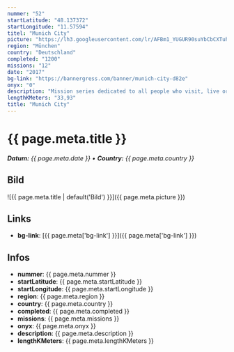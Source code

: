 ```yaml
---
nummer: "52"
startLatitude: "48.137372"
startLongitude: "11.57594"
titel: "Munich City"
picture: "https://lh3.googleusercontent.com/lr/AFBm1_YUGUR90suYbCbCXTuh13MgBO0iWaJLRmc8p8uy-Uvw1-mlaxYet5G3XxVLIHOjdNP60cKxjO5CgqUIXV6lhllhashn7ClicdZoUh3_1zH0BYRc6_TNaip8g_oz8yYveKFY1RlNnuH80N4nkZLJ1o7ceK_tmZASFmnLQ6xJbZbXO-ayITiZPVATrBvRwm_NRisvdKRYEyVIRTNheFw0MlfaTmBA9JpPVrZ3Gw_0L0hOPH6q3TFj7LGodF6Y_H9IXOlhcZ0wUXGK0Es6ETQXMlOZpD0qVA5h2tqxewOOJ21j6DD3QzqRh6F3PZ6GwNpkZxRfzX6zK7KT51ngQKTXyYowg4yLfqZqJA9GHK65vvTYRvuRBLim_AzcZ1D42F6sY-zAnArGBpiR3nkpSNmvN0rZvrlZ4MiOGb8jwnEU8JSBx597OuVW0sEfqI7eNrP9oqt22bYI1c49EIYh5Q-AMeRjk_q-lr4E2kR_mDTygfyY5hPsnP5ciEnbi99fIjyu2OwzoQFnAHBKOojJCxDHKreOybXl_dGjIsCKVOrHaud-zFgJiD5clozM-oXBH7B6SKkKKBMzuanDb7BNN9kPs50B80xwo7GltdCOcwlhiyJNUdRTeqhfVOJlrw68bW4g4VKxIwS-3s_w_QVGRkUFSyQdf2gOwiNn2iC1UJsexeZhS8-Uh1gye3IYX0IMvzdR6ouA-UPB9m9xLUTEyVgYvuY3SJBMZDjpQ4d92InIHUZx90TDvVl_VYXoziNbofkvfw1oC0mDgHFda-sXon9dcw3uJWBBuqaykp_mDdKidSQQ5UTSsjB5lArlrB9ma7ThWpl5lExmLDNXoP201Xpli8_DyW-6GzcvHZju"
region: "München"
country: "Deutschland"
completed: "1200"
missions: "12"
date: "2017"
bg-link: "https://bannergress.com/banner/munich-city-d82e"
onyx: "0"
description: "Mission series dedicated to all people who visit, live or work in Munich. If you are short in time then do only 6, 12 or 18 parts.\n\nFurther informations can be found in portal texts of first mission"
lengthKMeters: "33,93"
title: "Munich City"
---
```


# {{ page.meta.title }}
_**Datum:** {{ page.meta.date }} • **Country:** {{ page.meta.country }}_

## Bild
![{{ page.meta.title | default('Bild') }}]({{ page.meta.picture }})

## Links
- **bg-link**: [{{ page.meta['bg-link'] }}]({{ page.meta['bg-link'] }})

## Infos
- **nummer**: {{ page.meta.nummer }}
- **startLatitude**: {{ page.meta.startLatitude }}
- **startLongitude**: {{ page.meta.startLongitude }}
- **region**: {{ page.meta.region }}
- **country**: {{ page.meta.country }}
- **completed**: {{ page.meta.completed }}
- **missions**: {{ page.meta.missions }}
- **onyx**: {{ page.meta.onyx }}
- **description**: {{ page.meta.description }}
- **lengthKMeters**: {{ page.meta.lengthKMeters }}

